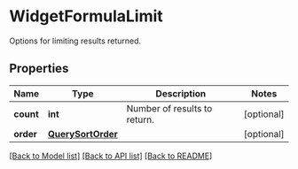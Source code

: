 # WidgetFormulaLimit

Options for limiting results returned.
## Properties
Name | Type | Description | Notes
------------ | ------------- | ------------- | -------------
**count** | **int** | Number of results to return. | [optional] 
**order** | [**QuerySortOrder**](QuerySortOrder.md) |  | [optional] 

[[Back to Model list]](README.md#documentation-for-models) [[Back to API list]](README.md#documentation-for-api-endpoints) [[Back to README]](README.md)


